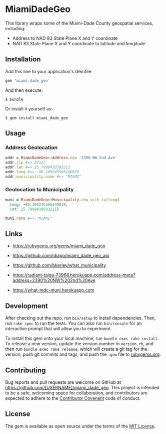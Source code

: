 # MiamiDadeGeo

This library wraps some of the Miami-Dade County geospatial services, including:

* Address to NAD 83 State Plane X and Y coordinate
* NAD 83 State Plane X and Y coordinate to latitude and longitude

## Installation

Add this line to your application's Gemfile:

```ruby
gem 'miami_dade_geo'
```

And then execute:

    $ bundle

Or install it yourself as:

    $ gem install miami_dade_geo

## Usage

### Address Geolocation

```ruby
addr = MiamiDadeGeo::Address.new '2390 NW 2nd Ave'
addr.zip #=> 33127
addr.lat #=> 25.7999410593211
addr.long #=> -80.199245566240819
addr.municipality.name #=> "MIAMI"
```

### Geolocation to Municipality

```ruby
muni = MiamiDadeGeo::Municipality.new_with_latlong(
  long: -80.199245566240819,
  lat: 25.7999410593211)

muni.name #=> "MIAMI"
```

## Links

* <https://rubygems.org/gems/miami_dade_geo>

* <https://github.com/jdiago/miami_dade_geo_api>

* <https://github.com/bkerley/what_municipality>

* <https://radiant-taiga-73968.herokuapp.com/address-meta?address=2390%20NW%202nd%20Ave>

* <https://what-mdc-muni.herokuapp.com>

## Development

After checking out the repo, run `bin/setup` to install dependencies. Then, run `rake spec` to run the tests. You can also run `bin/console` for an interactive prompt that will allow you to experiment.

To install this gem onto your local machine, run `bundle exec rake install`. To release a new version, update the version number in `version.rb`, and then run `bundle exec rake release`, which will create a git tag for the version, push git commits and tags, and push the `.gem` file to [rubygems.org](https://rubygems.org).

## Contributing

Bug reports and pull requests are welcome on GitHub at https://github.com/[USERNAME]/miami_dade_geo. This project is intended to be a safe, welcoming space for collaboration, and contributors are expected to adhere to the [Contributor Covenant](http://contributor-covenant.org) code of conduct.


## License

The gem is available as open source under the terms of the [MIT License](http://opensource.org/licenses/MIT).
